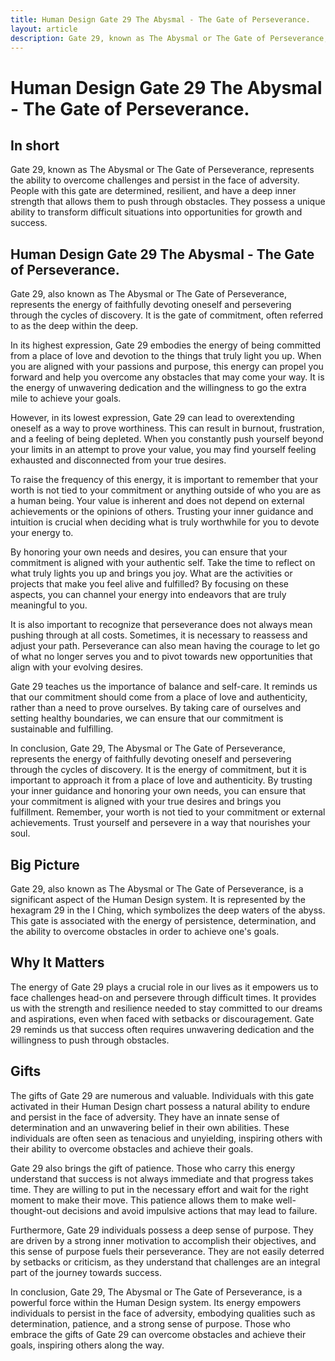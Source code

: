 ```yaml
---
title: Human Design Gate 29 The Abysmal - The Gate of Perseverance.
layout: article
description: Gate 29, known as The Abysmal or The Gate of Perseverance, represents the ability to overcome challenges and persist in the face of adversity. People with this gate are determined, resilient, and have a deep inner strength that allows them to push through obstacles. They possess a unique ability to transform difficult situations into opportunities for growth and success.
---
```

# Human Design Gate 29 The Abysmal - The Gate of Perseverance.
## In short
 Gate 29, known as The Abysmal or The Gate of Perseverance, represents the ability to overcome challenges and persist in the face of adversity. People with this gate are determined, resilient, and have a deep inner strength that allows them to push through obstacles. They possess a unique ability to transform difficult situations into opportunities for growth and success.

## Human Design Gate 29 The Abysmal - The Gate of Perseverance.
Gate 29, also known as The Abysmal or The Gate of Perseverance, represents the energy of faithfully devoting oneself and persevering through the cycles of discovery. It is the gate of commitment, often referred to as the deep within the deep.

In its highest expression, Gate 29 embodies the energy of being committed from a place of love and devotion to the things that truly light you up. When you are aligned with your passions and purpose, this energy can propel you forward and help you overcome any obstacles that may come your way. It is the energy of unwavering dedication and the willingness to go the extra mile to achieve your goals.

However, in its lowest expression, Gate 29 can lead to overextending oneself as a way to prove worthiness. This can result in burnout, frustration, and a feeling of being depleted. When you constantly push yourself beyond your limits in an attempt to prove your value, you may find yourself feeling exhausted and disconnected from your true desires.

To raise the frequency of this energy, it is important to remember that your worth is not tied to your commitment or anything outside of who you are as a human being. Your value is inherent and does not depend on external achievements or the opinions of others. Trusting your inner guidance and intuition is crucial when deciding what is truly worthwhile for you to devote your energy to.

By honoring your own needs and desires, you can ensure that your commitment is aligned with your authentic self. Take the time to reflect on what truly lights you up and brings you joy. What are the activities or projects that make you feel alive and fulfilled? By focusing on these aspects, you can channel your energy into endeavors that are truly meaningful to you.

It is also important to recognize that perseverance does not always mean pushing through at all costs. Sometimes, it is necessary to reassess and adjust your path. Perseverance can also mean having the courage to let go of what no longer serves you and to pivot towards new opportunities that align with your evolving desires.

Gate 29 teaches us the importance of balance and self-care. It reminds us that our commitment should come from a place of love and authenticity, rather than a need to prove ourselves. By taking care of ourselves and setting healthy boundaries, we can ensure that our commitment is sustainable and fulfilling.

In conclusion, Gate 29, The Abysmal or The Gate of Perseverance, represents the energy of faithfully devoting oneself and persevering through the cycles of discovery. It is the energy of commitment, but it is important to approach it from a place of love and authenticity. By trusting your inner guidance and honoring your own needs, you can ensure that your commitment is aligned with your true desires and brings you fulfillment. Remember, your worth is not tied to your commitment or external achievements. Trust yourself and persevere in a way that nourishes your soul.
## Big Picture

Gate 29, also known as The Abysmal or The Gate of Perseverance, is a significant aspect of the Human Design system. It is represented by the hexagram 29 in the I Ching, which symbolizes the deep waters of the abyss. This gate is associated with the energy of persistence, determination, and the ability to overcome obstacles in order to achieve one's goals.

## Why It Matters

The energy of Gate 29 plays a crucial role in our lives as it empowers us to face challenges head-on and persevere through difficult times. It provides us with the strength and resilience needed to stay committed to our dreams and aspirations, even when faced with setbacks or discouragement. Gate 29 reminds us that success often requires unwavering dedication and the willingness to push through obstacles.

## Gifts

The gifts of Gate 29 are numerous and valuable. Individuals with this gate activated in their Human Design chart possess a natural ability to endure and persist in the face of adversity. They have an innate sense of determination and an unwavering belief in their own abilities. These individuals are often seen as tenacious and unyielding, inspiring others with their ability to overcome obstacles and achieve their goals.

Gate 29 also brings the gift of patience. Those who carry this energy understand that success is not always immediate and that progress takes time. They are willing to put in the necessary effort and wait for the right moment to make their move. This patience allows them to make well-thought-out decisions and avoid impulsive actions that may lead to failure.

Furthermore, Gate 29 individuals possess a deep sense of purpose. They are driven by a strong inner motivation to accomplish their objectives, and this sense of purpose fuels their perseverance. They are not easily deterred by setbacks or criticism, as they understand that challenges are an integral part of the journey towards success.

In conclusion, Gate 29, The Abysmal or The Gate of Perseverance, is a powerful force within the Human Design system. Its energy empowers individuals to persist in the face of adversity, embodying qualities such as determination, patience, and a strong sense of purpose. Those who embrace the gifts of Gate 29 can overcome obstacles and achieve their goals, inspiring others along the way.